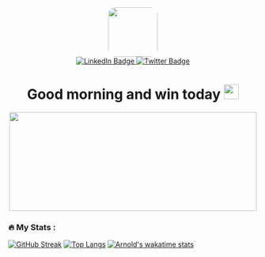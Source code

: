 <div id="header" align="center">
  <img src="https://i.ibb.co/10yT9PB/arnold.png" width="100" style="border-radius:15px;"/>
  <div id="badges">
  <a href="https://www.linkedin.com/in/arnold-anotida-mubaiwa-75aa1816a/">
    <img src="https://img.shields.io/badge/LinkedIn-blue?style=for-the-badge&logo=linkedin&logoColor=white" alt="LinkedIn Badge"/>
  </a>
  <a href="https://twitter.com/arnold_mubaiwa">
    <img src="https://img.shields.io/badge/Twitter-blue?style=for-the-badge&logo=twitter&logoColor=white" alt="Twitter Badge"/>
  </a>
</div>
  <img src="https://komarev.com/ghpvc/?username=arnold-a-mubaiwa&style=flat-square&color=blue" alt=""/>
  <h1>
  Good morning and win today
  <img src="https://media.giphy.com/media/hvRJCLFzcasrR4ia7z/giphy.gif" width="30px"/>
</h1>
 <img src="https://media.giphy.com/media/ljbc6imoJynedLFFLh/giphy.gif" width="500" height="200"/>
</div>


### :fire: My Stats :

[![GitHub Streak](http://github-readme-streak-stats.herokuapp.com?user=arnold-a-mubaiwa&theme=dark&background=000000)](https://git.io/streak-stats) 
[![Top Langs](https://github-readme-stats.vercel.app/api/top-langs/?username=arnold-a-mubaiwa&layout=compact&theme=vision-friendly-dark)](https://github.com/arnold-a-mubaiwa/github-readme-stats)
[![Arnold's wakatime stats](https://github-readme-stats.vercel.app/api/wakatime?username=arnold_mubaiwa&layout=compact)](https://github.com/arnold-a-mubaiwa/github-readme-stats)
